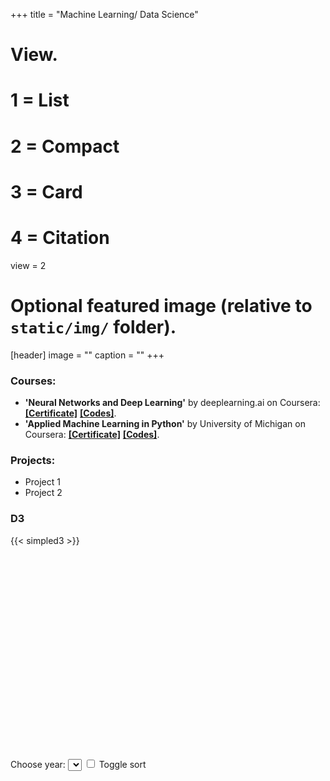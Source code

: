 +++
title = "Machine Learning/ Data Science"

# View.
#   1 = List
#   2 = Compact
#   3 = Card
#   4 = Citation
view = 2

# Optional featured image (relative to `static/img/` folder).
[header]
image = ""
caption = ""
+++

### Courses:

* **'Neural Networks and Deep Learning'** by deeplearning.ai on Coursera: [**\[Certificate\]**](https://www.coursera.org/account/accomplishments/certificate/9KEXVC9NF4M9)
 [**\[Codes\]**](https://github.com/jugalm/Neural-Networks-and-Deep-Learning-by-deeplearning.ai).
* **'Applied Machine Learning in Python'** by University of Michigan on Coursera: [**\[Certificate\]**](https://www.coursera.org/account/accomplishments/certificate/ZJKGQGPS93RW)
  [**\[Codes\]**](https://github.com/jugalm/Applied-Machine-Learning-in-Python-University-of-Michigan).


### Projects:

* Project 1
* Project 2
### D3
{{< simpled3 >}}

<script src="https://d3js.org/d3.v5.min.js"></script>
<style>
    .bar {
        fill: steelblue;
    }

    .bar:hover {
        fill: orange;
    }
</style>

<div id="graph">
    <svg id="chart" width="650" height="420"></svg>
    Choose year:
    <select id="year"></select>
    <input type="checkbox" id="sort">
    Toggle sort
    <script>
        d3.csv("/data/data.csv").then(d => chart(d));
        function chart(csv) {
            csv.forEach(function(d) {
                var dates = d.date.split("-");
                d.year = dates[0];
                d.month = dates[1];
                d.value = +d.value;
                return d;
            })
            var months = [...new Set(csv.map(d => d.month))],
                years = [...new Set(csv.map(d => d.year))];
            var options = d3.select("#year").selectAll("option")
                .data(years)
                .enter()
                .append("option")
                .text(d => d)
            var svg = d3.select("#chart"),
                margin = {
                    top: 25,
                    bottom: 0,
                    left: 30,
                    right: 25
                },
                width = +svg.attr("width") - margin.left - margin.right,
                height = +svg.attr("height") - margin.top - margin.bottom;
            var x = d3.scaleBand()
                .range([margin.left, width - margin.right])
                .padding(0.1)
                .paddingOuter(0.2)
            var y = d3.scaleLinear()
                .range([height - margin.bottom, margin.top])
            var xAxis = g => g
                .attr("transform", "translate(0," + (height - margin.bottom) + ")")
                .call(d3.axisBottom(x).tickSizeOuter(0))
            var yAxis = g => g
                .attr("transform", "translate(" + margin.left + ",0)")
                .call(d3.axisLeft(y))
            svg.append("g")
                .attr("class", "x-axis")
            svg.append("g")
                .attr("class", "y-axis")
            update(d3.select("#year").property("value"), 0)
            function update(year, speed) {
                var data = csv.filter(f => f.year == year)
                y.domain([0, d3.max(data, d => d.value)]).nice()
                svg.selectAll(".y-axis").transition().duration(speed)
                    .call(yAxis);
                data.sort(d3.select("#sort").property("checked") ?
                    (a, b) => b.value - a.value :
                    (a, b) => months.indexOf(a.month) - months.indexOf(b.month))
                x.domain(data.map(d => d.month))
                svg.selectAll(".x-axis").transition().duration(speed)
                    .call(xAxis)
                var bar = svg.selectAll(".bar")
                    .data(data, d => d.month)
                bar.exit().remove();
                bar.enter().append("rect")
                    .attr("class", "bar")
                    .attr("fill", "steelblue")
                    .attr("width", x.bandwidth())
                    .merge(bar)
                    .transition().duration(speed)
                    .attr("x", d => x(d.month))
                    .attr("y", d => y(d.value))
                    .attr("height", d => y(0) - y(d.value))
            }
            chart.update = update;
        }
        var select = d3.select("#year")
            .style("border-radius", "5px")
            .on("change", function() {
                chart.update(this.value, 750)
            })
        var checkbox = d3.select("#sort")
            .style("margin-left", "45%")
            .on("click", function() {
                chart.update(select.property("value"), 750)
            })
    </script>
</div>
